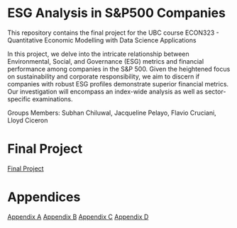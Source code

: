 # ESG Analysis in S&P500 Companies

This repository contains the final project for the UBC course ECON323 - Quantitative Economic Modelling with Data Science Applications

In this project, we delve into the intricate relationship between Environmental, Social, and Governance (ESG) metrics and financial performance among companies in the S&P 500. Given the heightened focus on sustainability and corporate responsibility, we aim to discern if companies with robust ESG profiles demonstrate superior financial metrics. Our investigation will encompass an index-wide analysis as well as sector-specific examinations.

Groups Members: Subhan Chiluwal, Jacqueline Pelayo, Flavio Cruciani, Lloyd Ciceron

# Final Project
[Final Project](https://ljc3239.github.io/ESG-Analysis-of-S-P-500-Companies/)

# Appendices

[Appendix A](https://ljc3239.github.io/Appendix-A-/)
[Appendix B](https://ljc3239.github.io/Appendix-B)
[Appendix C](https://ljc3239.github.io/Appendix-C/)
[Appendix D](https://ljc3239.github.io/Appendix-D/)



